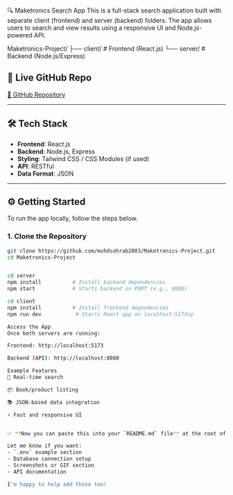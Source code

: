 🔍 Maketronics Search App
This is a full-stack search application built with separate client (frontend) and server (backend) folders. The app allows users to search and view results using a responsive UI and Node.js-powered API.

Maketronics-Project/
├── client/ # Frontend (React.js)
└── server/ # Backend (Node.js/Express)

## 🚀 Live GitHub Repo

[🔗 GitHub Repository](https://github.com/mohdsohrab2003/Maketronics-Project.git)

---

## 🛠️ Tech Stack

- **Frontend**: React.js
- **Backend**: Node.js, Express
- **Styling**: Tailwind CSS / CSS Modules (if used)
- **API**: RESTful
- **Data Format**: JSON

---

## ⚙️ Getting Started

To run the app locally, follow the steps below.

### 1. Clone the Repository

```bash
git clone https://github.com/mohdsohrab2003/Maketronics-Project.git
cd Maketronics-Project


cd server
npm install          # Install backend dependencies
npm start            # Starts backend on PORT (e.g., 8080)

cd client
npm install          # Install frontend dependencies
npm run dev           # Starts React app on localhost:5173np

Access the App
Once both servers are running:

Frontend: http://localhost:5173

Backend (API): http://localhost:8080

Example Features
🔎 Real-time search

📦 Book/product listing

📚 JSON-based data integration

⚡ Fast and responsive UI


✅ **Now you can paste this into your `README.md` file** at the root of your GitHub repo.

Let me know if you want:
- `.env` example section
- Database connection setup
- Screenshots or GIF section
- API documentation

I'm happy to help add those too!
```

